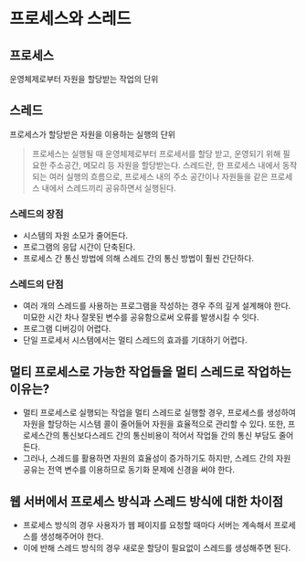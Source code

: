# 프로세스와 스레드

## 프로세스
운영체제로부터 자원을 할당받는 작업의 단위

## 스레드
프로세스가 할당받은 자원을 이용하는 실행의 단위

> 프로세스는 실행될 때 운영체제로부터 프로세서를 할당 받고, 운영되기 위해 필요한 주소공간, 메모리 등 자원을 할당받는다. 스레드란, 한 프로세스 내에서 동작되는 여러 실행의 흐름으로, 프로세스 내의 주소 공간이나 자원들을 같은 프로세스 내에서 스레드끼리 공유하면서 실행된다.

### 스레드의 장점
- 시스템의 자원 소모가 줄어든다.
- 프로그램의 응답 시간이 단축된다.
- 프로세스 간 통신 방법에 의해 스레드 간의 통신 방법이 훨씬 간단하다.

### 스레드의 단점
- 여러 개의 스레드를 사용하는 프로그램을 작성하는 경우 주의 깊게 설계해야 한다. 미묘한 시간 차나 잘못된 변수를 공유함으로써 오류를 발생시킬 수 잇다.
- 프로그램 디버깅이 어렵다.
- 단일 프로세서 시스템에서는 멀티 스레드의 효과를 기대하기 어렵다. 

## 멀티 프로세스로 가능한 작업들을 멀티 스레드로 작업하는 이유는?
- 멀티 프로세스로 실행되는 작업을 멀티 스레드로 실행할 경우, 프로세스를 생성하여 자원을 할당하는 시스템 콜이 줄어들어 자원을 효율적으로 관리할 수 있다. 또한, 프로세스간의 통신보다스레드 간의 통신비용이 적어서 작업들 간의 통신 부담도 줄어든다. 
- 그러나, 스레드를 활용하면 자원의 효율성이 증가하기도 하지만, 스레드 간의 자원 공유는 전역 변수를 이용하므로 동기화 문제에 신경을 써야 한다. 

## 웹 서버에서 프로세스 방식과 스레드 방식에 대한 차이점
- 프로세스 방식의 경우 사용자가 웹 페이지를 요청할 때마다 서버는 계속해서 프로세스를 생성해주어야 한다.
- 이에 반해 스레드 방식의 경우 새로운 할당이 필요없이 스레드를 생성해주면 된다.
